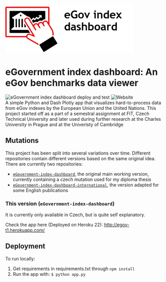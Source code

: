 <img id="eGov-logo-text-CZ" width="400" src="assets/Logo-text-en.png">

# eGovernment index dashboard: An eGov benchmarks data viewer
![eGovernment index dashboard deploy and test](https://github.com/Plavit/eGovernment-index-dashboard/workflows/eGovernment%20index%20dashboard%20deploy%20and%20test/badge.svg?branch=master)
![Website](https://img.shields.io/website?down_color=red&down_message=offline&up_message=online&url=http%3A%2F%2Fegov-t1.herokuapp.com%2F)
\
A simple Python and Dash Plotly app that visualizes hard-to-process data from eGov indexes by the European Union and the United Nations. This project started off as a part of a semestral assignment at FIT, Czech Technical University and later used during further research at the Charles University in Prague and at the Univeristy of Cambridge

## Mutations
This project has been split into several variations over time. Different repositories contain different versions based on the same original idea. There are currently two repositories:
-  [`eGovernment-index-dashboard`](https://github.com/Plavit/eGovernment-index-dashboard),  the original main working version, currently containing a czech mutation used for my diploma thesis
-  [`eGovernment-index-dashboard-international`](https://github.com/Plavit/eGovernment-index-dashboard-international), the version adapted for some English publications

### This version (`eGovernment-index-dashboard`)

It is currently only available in Czech, but is quite self explanatory.

Check the app here (Deployed on Heroku 22):
http://egov-t1.herokuapp.com/

## Deployment
To run locally:

1) Get requirements in requirements.txt through
`npm install`
2) Run the app with:
`$ python app.py`

